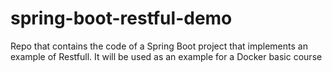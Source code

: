 # spring-boot-restful-demo
Repo that contains the code of a Spring Boot project that implements an example of Restfull. It will be used as an example for a Docker basic course
